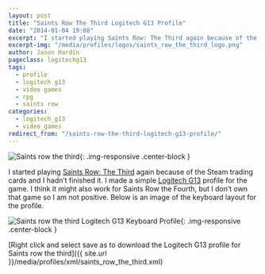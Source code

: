 ```yaml
---
layout: post
title: "Saints Row The Third Logitech G13 Profile"
date: "2014-01-04 19:08"
excerpt: "I started playing Saints Row: The Third again because of the Steam trading cards and I hadn’t finished it. I made a simple Logitech G13 profile for the game."
excerpt-img: "/media/profiles/logos/saints_row_the_third_logo.png"
author: Jason Hardin
pageclass: logitechg13
tags:
  - profile
  - logitech g13
  - video games
  - rpg
  - saints row
categories:
  - logitech_g13
  - video_games
redirect_from: "/saints-row-the-third-logitech-g13-profile/"
---
```

![Saints row the third]({{site.url}}/media/profiles/logos/saints_row_the_third_logo.png){: .img-responsive  .center-block }

I started playing [Saints Row: The Third](http://www.saintsrow.com/) again because of the Steam trading cards and I hadn’t finished it. I made a simple [Logitech G13](http://gaming.logitech.com/en-us/product/g13-advanced-gameboard) profile for the game. I think it might also work for Saints Row the Fourth, but I don’t own that game so I am not positive. Below is an image of the keyboard layout for the profile.

![Saints row the third Logitech G13 Keyboard Profile]({{site.url}}/media/profiles/layouts/saints_row_the_third_keyboard_layout.png){: .img-responsive  .center-block }

[Right click and select save as to download the Logitech G13 profile for Saints row the third]({{ site.url }}/media/profiles/xml/saints_row_the_third.xml)
